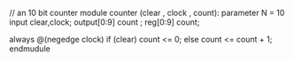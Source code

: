 // an 10 bit counter 
module counter (clear , clock , count):
parameter N = 10
input clear,clock;
output[0:9] count ; reg[0:9] count;

always @(negedge clock)
if (clear)
count <= 0;
else
count <= count + 1;
endmudule 
